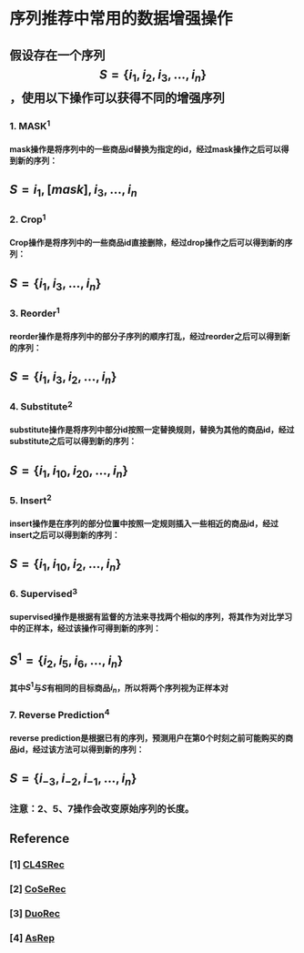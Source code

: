 # 序列推荐中常用的数据增强操作

## 假设存在一个序列 $$S=\{i_{1}, i_{2}, i_{3}, ..., i_{n}\}$$，使用以下操作可以获得不同的增强序列

### 1. MASK$^{1}$

#### mask操作是将序列中的一些商品id替换为指定的id，经过mask操作之后可以得到新的序列：

## $S={i_{1}, [mask], i_{3},... ,i_{n}}$

### 2.  Crop$^{1}$

#### Crop操作是将序列中的一些商品id直接删除，经过drop操作之后可以得到新的序列：

## $S=\{i_{1}, i_{3},..., i_{n}\}$

### 3. Reorder$^{1}$

#### reorder操作是将序列中的部分子序列的顺序打乱，经过reorder之后可以得到新的序列：

## $S=\{i_{1}, i_{3}, i_{2},..., i_{n}\}$

### 4. Substitute$^{2}$

#### substitute操作是将序列中部分id按照一定替换规则，替换为其他的商品id，经过substitute之后可以得到新的序列：

## $S=\{i_{1}, i_{10}, i_{20},...,i_{n}\}$

### 5. Insert$^{2}$

#### insert操作是在序列的部分位置中按照一定规则插入一些相近的商品id，经过insert之后可以得到新的序列：

## $S=\{i_{1}, i_{10}, i_{2},...,i_{n}\}$

### 6. Supervised$^{3}$

#### supervised操作是根据有监督的方法来寻找两个相似的序列，将其作为对比学习中的正样本，经过该操作可得到新的序列：

## $S^{1}=\{i_{2}, i_{5}, i_{6},...,i_{n}\}$

#### 其中$S^{1}$与$S$有相同的目标商品$i_{n}$，所以将两个序列视为正样本对

### 7. Reverse Prediction$^{4}$

#### reverse prediction是根据已有的序列，预测用户在第$0$个时刻之前可能购买的商品id，经过该方法可以得到新的序列：

## $S=\{i_{-3},i_{-2},i_{-1},...,i_{n}\}$

### 注意：2、5、7操作会改变原始序列的长度。

## Reference

### [1] [CL4SRec](https://arxiv.org/abs/2010.14395)

### [2] [CoSeRec](https://arxiv.org/pdf/2108.06479.pdf)

### [3] [DuoRec](https://arxiv.org/pdf/2110.05730.pdf)

### [4] [AsRep](https://arxiv.org/pdf/2105.00522.pdf)

